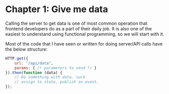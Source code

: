 # Chapter 1: Give me data

Calling the server to get data is one of most common operation that frontend developers do as a part of their daily
job. It is also one of the easiest to understand using functional programming, so we will start with it.

Most of the code that I have seen or written for doing server/API calls have the below structure:

```javascript
HTTP.get({
    url: "/api/data",
    params: { /* parameters to send */ }
}).then(function (data) {
    // Do something with data, such
    // assign to state, publish an event.
});
```
